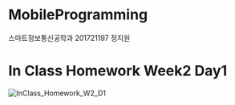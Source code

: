 # MobileProgramming
스마트정보통신공학과 201721197 정지원

# In Class Homework Week2 Day1
![InClass_Homework_W2_D1](https://user-images.githubusercontent.com/29966841/110406517-b47dfb80-80c5-11eb-8c28-8802e83d472b.jpg)
